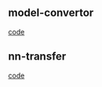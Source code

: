 ## model-convertor
[code](https://github.com/ysh329/deep-learning-model-convertor)

## nn-transfer
[code](https://github.com/gzuidhof/nn-transfer)
